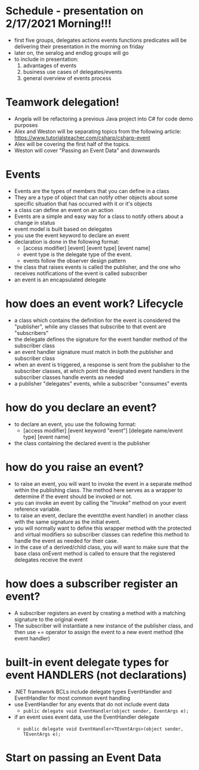 # Schedule - presentation on 2/17/2021 Morning!!!
-   first five groups, delegates actions events functions predicates will be delivering their presentation in the morning on friday
-   later on, the seralog and endlog groups will go
-   to include in presentation:
    1.  advantages of events
    1.  business use cases of delegates/events
    1.  general overview of events process

# Teamwork delegation!
-   Angela will be refactoring a previous Java project into C# for code demo purposes
-   Alex and Weston will be separating topics from the following article:
https://www.tutorialsteacher.com/csharp/csharp-event
-   Alex will be covering the first half of the topics.
-   Weston will cover "Passing an Event Data" and downwards


# Events
-  Events are the types of members that you can define in a class
-  They are a type of object that can notify other objects about some specific situation that has occurred with it or it's objects
-   a class can define an event on an action
-   Events are a simple and easy way for a class to notify others about a change in status
-   event model is built based on delegates
-   you use the event keyword to declare an event
- declaration is done in the following format:
    - [access modifier] [event] [event type] [event name]
    - event type is the delegate type of the event.
    - events follow the observer design pattern
-   the class that raises events is called the publisher, and the one who receives notifications of the event is called subscriber
-   an event is an encapsulated delegate

# how does an event work? Lifecycle
-   a class which contains the definition for the event is considered the "publisher", while any classes that subscribe to that event are "subscribers"
-   the delegate defines the signature for the event handler method of the subscriber class
-   an event handler signature must match in both the publisher and subscriber class
-   when an event is triggered, a response is sent from the publisher to the subscriber classes, at which point the designated event handlers in the subscriber classes handle events as needed
-   a publisher "delegates" events, while a subscriber "consumes" events

# how do you declare an event?
-   to declare an event, you use the following format:
    -   [access modifier] [event keyword "event"] [delegate name/event type] [event name]
-   the class containing the declared event is the publisher

# how do you raise an event?
-   to raise an event, you will want to invoke the event in a separate method within the publishing class. The method here serves as a wrapper to determine if the event should be invoked or not.
-   you can invoke an event by calling the "Invoke" method on your event reference variable.
-   to raise an event, declare the event(the event handler) in another class with the same signature as the initial event.
-   you will normally want to define this wrapper method with the protected and virtual modifiers so subscriber classes can redefine this method to handle the event as needed for their case.
-   in the case of a derived/child class, you will want to make sure that the base class onEvent method is called to ensure that the registered delegates receive the event

# how does a subscriber register an event?
-   A subscriber registers an event by creating a method with a matching signature to the original event
-   The subscriber will instantiate a new instance of the publisher class, and then use += operator to assign the event to a new event  method (the event handler)

# built-in event delegate types for event HANDLERS (not declarations)
-   .NET framework BCLs include delegate types EventHandler and EventHandler<T> for most common event handling
-   use EventHandler for any events that do not include event data
    - `public delegate void EventHandler(object sender, EventArgs e);`
- if an event uses event data, use the EventHandler<T> delegate
    - `public delegate void EventHandler<TEventArgs>(object sender, TEventArgs e);`



# Start on passing an Event Data


